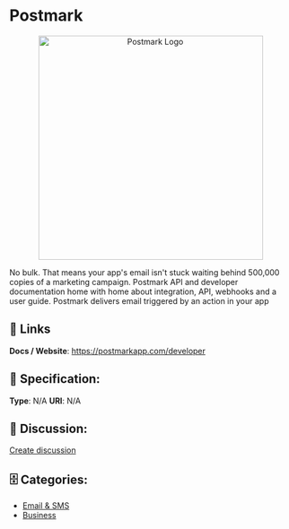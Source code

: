 # Postmark
<p align="center">
    <img width="400" src="https://raw.githubusercontent.com/apis-list/apis-list/main/apis/postmark/logo_256x256.png" alt="Postmark Logo"/>
</p>

No bulk. That means your app's email isn't stuck waiting behind 500,000 copies of a marketing campaign. Postmark API and developer documentation home with home about integration, API, webhooks and a user guide. Postmark delivers email triggered by an action in your app

##  🔗 Links
**Docs / Website**: https://postmarkapp.com/developer

## 🧬 Specification:
**Type**: N/A
**URI**: N/A

## 💬 Discussion:
[Create discussion](https://github.com/apis-list/apis-list/discussions/new)

## 🗄️ Categories:
- [Email & SMS](https://github.com/apis-list/apis-list#email-and-sms)
- [Business](https://github.com/apis-list/apis-list#business)







